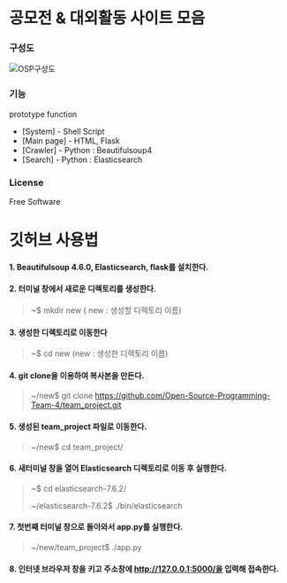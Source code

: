 # 공모전 & 대외활동 사이트 모음


### 구성도
![OSP구성도](https://user-images.githubusercontent.com/79684170/119575711-6b029a00-bdf2-11eb-8212-6e1f12d5cf56.png)


### 기능
prototype function
- [System] - Shell Script
- [Main page] - HTML, Flask
- [Crawler] - Python : Beautifulsoup4 
- [Search] - Python : Elasticsearch

### License
Free Software


깃허브 사용법
=============

#### 1.	Beautifulsoup 4.6.0, Elasticsearch, flask를 설치한다. 
#### 2.	터미널 창에서 새로운 디렉토리를 생성한다.
   >	~$ mkdir new  ( new : 생성할 디렉토리 이름)
#### 3.	생성한 디렉토리로 이동한다
   >	~$ cd new   (new : 생성한 디렉토리 이름)
#### 4.	git clone을 이용하여 복사본을 만든다.
   >	~/new$ git clone https://github.com/Open-Source-Programming-Team-4/team_project.git
#### 5.   생성된 team_project 파일로 이동한다.
   >  ~/new$ cd team_project/
#### 6.   새터미널 창을 열어 Elasticsearch 디렉토리로 이동 후 실행한다.
   > ~$ cd elasticsearch-7.6.2/
   > 
   > ~/elasticsearch-7.6.2$ ./bin/elasticsearch
#### 7.   첫번째 터미널 창으로 돌아와서 app.py를 실행한다.
   > ~/new/team_project$ ./app.py
#### 8.   인터넷 브라우저 창을 키고 주소창에 http://127.0.0.1:5000/을 입력해 접속한다.
